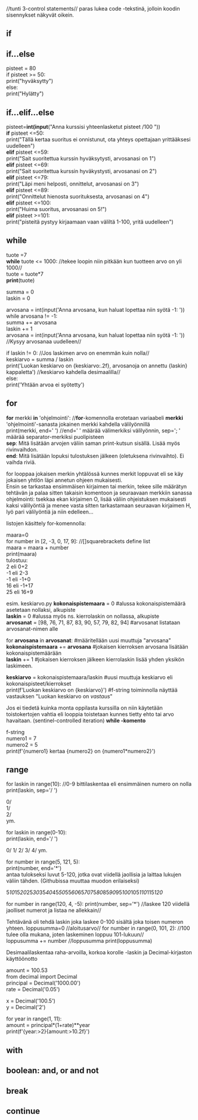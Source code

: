 //tunti 3-control statements//
paras lukea code -tekstinä, jolloin koodin sisennykset näkyvät oikein. 

## if 


## if...else 
pisteet = 80  
if pisteet >= 50:  
    print("hyväksytty")  
else:  
    print("Hylätty")  
    
## if...elif...else 
pisteet=**int(input**("Anna kurssisi yhteenlasketut pisteet /100 "))  
**if** pisteet <=50:  
    print("Tällä kertaa suoritus ei onnistunut, ota yhteys opettajaan yrittääksesi uudelleen")  
**elif** pisteet <=59:  
    print("Sait suoritettua kurssin hyväksytysti, arvosanasi on 1")  
**elif** pisteet <=69:  
    print("Sait suoritettua kurssin hyväkystysti, arvosanasi on 2")  
**elif** pisteet <=79:  
    print("Läpi meni helposti, onnittelut, arvosanasi on 3")  
**elif** pisteet <=89:  
    print("Onnittelut hienosta suorituksesta, arvosanasi on 4")  
**elif** pisteet <=100:  
    print("Huima suoritus, arvosanasi on 5!")  
**elif** pisteet >=101:   
    print("pisteitä pystyy kirjaamaan vaan väliltä 1-100, yritä uudelleen")  
    
## while ##

tuote =7  
**while** tuote <= 1000:    //tekee loopin niin pitkään kun tuotteen arvo on yli 1000//  
    tuote = tuote*7  
**print**(tuote)  

summa = 0  
laskin = 0   

arvosana = int(input('Anna arvosana, kun haluat lopettaa niin syötä -1: '))  
while arvosana != -1:  
    summa += arvosana  
    laskin += 1  
    arvosana = int(input('Anna arvosana, kun haluat lopettaa niin syötä -1: ')) //Kysyy arvosanaa uudelleen//

if laskin != 0:  //Jos laskimen arvo on enemmän kuin nolla//  
    keskiarvo = summa / laskin  
    print('Luokan keskiarvo on {keskiarvo:.2f}, arvosanoja on annettu {laskin} kappaletta') //keskiarvo kahdella desimaalilla//   
else:  
    print('Yhtään arvoa ei syötetty')  


## for ##
**for** merkki **in** 'ohjelmointi':  //**for**-komennolla erotetaan variaabeli **merkki** 'ohjelmointi'-sanasta jokainen merkki kahdella välilyönnillä  
    print(merkki, end='  ')  //end=' ' määrää välimerkiksi välilyönnin, sep='; ' määrää separator-merkiksi puolipisteen  
  **sep**: Mitä lisätään arvojen väliin saman print-kutsun sisällä. Lisää myös rivinvaihdon.  
  **end**: Mitä lisätään lopuksi tulostuksen jälkeen (oletuksena rivinvaihto). Ei vaihda riviä.    

for looppaa jokaisen merkin yhtälössä kunnes merkit loppuvat eli se käy jokaisen yhtlön läpi annetun ohjeen mukaisesti.  
Ensin se tarkastaa ensimmäisen kirjaimen tai merkin, tekee sille määrätyn tehtävän ja palaa sitten takaisin komentoon ja seuraavaan merkkiin 
sanassa ohjelmointi: tsekkaa ekan kirjaimen O, lisää väliin ohjeistuksen mukaisesti kaksi välilyöntiä ja menee vasta sitten tarkastamaan seuraavan kirjaimen H, lyö pari välilyöntiä ja niin edelleen...  

listojen käsittely for-komennolla:  

maara=0  
for number in [2, -3, 0, 17, 9]:    //[]squarebrackets define list  
    maara = maara + number  
    print(maara)  
tulostuu:  
2  eli 0+2  
-1 eli 2-3   
-1 eli -1+0   
16 eli -1+17  
25 eli 16+9     

esim. keskiarvo.py 
**kokonaispistemaara** = 0  #alussa kokonaispistemäärä asetetaan nollaksi, alkupiste  
**laskin** = 0  #alussa myös ns. kierrolaskin on nollassa, alkupiste  
**arvosanat** = [98, 76, 71, 87, 83, 90, 57, 79, 82, 94]  #arvosanat listataan arvosanat-nimen alle  

for **arvosana** in **arvosanat**:              #määritellään uusi muuttuja "arvosana"  
    **kokonaispistemaara** += **arvosana**      #jokaisen kierroksen arvosana lisätään kokonaispistemäärään   
    **laskin** += 1                             #jokaisen kierroksen jälkeen kierrolaskin lisää yhden yksikön laskimeen.    

**keskiarvo** = kokonaispistemaara/laskin      #uusi muuttuja keskiarvo eli kokonaispisteet/kierrokset  
print(f'Luokan keskiarvo on {keskiarvo}')      #f-string toiminnolla näyttää vastauksen "Luokan keskiarvo on _vastaus_" 

Jos ei tiedetä kuinka monta oppilasta kurssilla on niin käytetään toistokertojen vahtia eli looppia toistetaan kunnes tietty ehto tai arvo havaitaan. (sentinel-controlled iteration) 
**while -komento**


f-string  
numero1 = 7  
numero2 = 5  
print(f'{numero1} kertaa {numero2} on {numero1*numero2}')


## range ##
for laskin in range(10): //0-9 bittilaskentaa eli ensimmäinen numero on nolla  
    print(laskin, sep='/ ') 

0/  
1/  
2/  
ym. 

for laskin in range(0-10):  
    print(laskin, end='/ ')
    
0/  1/  2/  3/  4/  ym. 

for number in range(5, 121, 5):   
    print(number, end='*')  
antaa tulokseksi luvut 5-120, jotka ovat viidellä jaollisia ja laittaa lukujen väliin tähden.  (Githubissa muuttaa muodon erilaiseksi)  

5*10*15*20*25*30*35*40*45*50*55*60*65*70*75*80*85*90*95*100*105*110*115*120*

for number in range(120, 4, -5): 
    print(number, sep='*') //laskee 120 viidellä jaolliset numerot ja listaa ne allekkain//


Tehtävänä oli tehdä laskin joka laskee 0-100 sisältä joka toisen numeron yhteen. 
loppusumma=0  //aloitusarvo//
for number in range(0, 101, 2):     //100 tulee olla mukana, joten laskeminen loppuu 101-lukuun//  
    loppusumma += number    //loppusumma
    print(loppusumma)   

Desimaalilaskentaa raha-arvoilla, korkoa korolle -laskin ja Decimal-kirjaston käyttöönotto

amount = 100.53  
from decimal import Decimal  
principal = Decimal('1000.00')  
rate = Decimal('0.05')  
  
x = Decimal('100.5')  
y = Decimal('2')  
  
for year in range(1, 11):  
    amount = principal*(1+rate)**year  
    print(f'{year:>2}{amount:>10.2f}') 



## with ##
## boolean: and, or and not ##
## break ##
## continue ##

